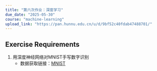 ```yaml
---
title: "第六次作业：深度学习"
due_date: "2025-05-30"
course: "machine-learning"
upload_link: "https://pan.hunnu.edu.cn/u/d/9bf52c40fdab47488701/"
---
```


## Exercise Requirements
1. 用深度神经网络对MNIST手写数字识别
   * 数据获取链接：[MNIST](https://www.kaggle.com/code/ngbolin/mnist-dataset-digitrecognizer)